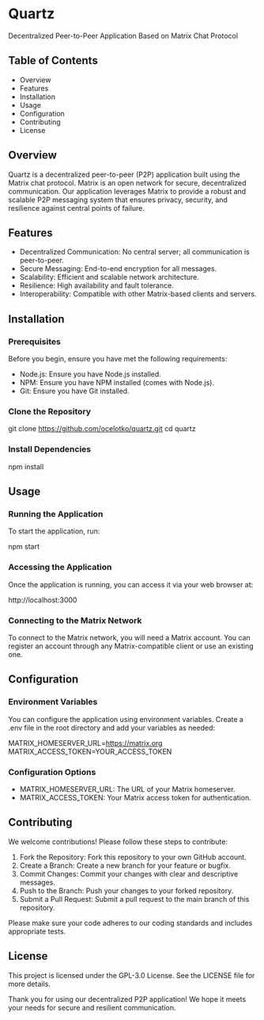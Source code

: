 # Quartz

Decentralized Peer-to-Peer Application Based on Matrix Chat Protocol

## Table of Contents

- Overview
- Features
- Installation
- Usage
- Configuration
- Contributing
- License

## Overview

Quartz is a decentralized peer-to-peer (P2P) application built using the Matrix chat protocol. Matrix is an open network for secure, decentralized communication. Our application leverages Matrix to provide a robust and scalable P2P messaging system that ensures privacy, security, and resilience against central points of failure.

## Features

- Decentralized Communication: No central server; all communication is peer-to-peer.
- Secure Messaging: End-to-end encryption for all messages.
- Scalability: Efficient and scalable network architecture.
- Resilience: High availability and fault tolerance.
- Interoperability: Compatible with other Matrix-based clients and servers.

## Installation

### Prerequisites

Before you begin, ensure you have met the following requirements:

- Node.js: Ensure you have Node.js installed.
- NPM: Ensure you have NPM installed (comes with Node.js).
- Git: Ensure you have Git installed.

### Clone the Repository

git clone https://github.com/ocelotko/quartz.git
cd quartz

### Install Dependencies

npm install

## Usage

### Running the Application

To start the application, run:

npm start

### Accessing the Application

Once the application is running, you can access it via your web browser at:

http://localhost:3000

### Connecting to the Matrix Network

To connect to the Matrix network, you will need a Matrix account. You can register an account through any Matrix-compatible client or use an existing one.

## Configuration

### Environment Variables

You can configure the application using environment variables. Create a .env file in the root directory and add your variables as needed:

MATRIX_HOMESERVER_URL=https://matrix.org
MATRIX_ACCESS_TOKEN=YOUR_ACCESS_TOKEN

### Configuration Options

- MATRIX_HOMESERVER_URL: The URL of your Matrix homeserver.
- MATRIX_ACCESS_TOKEN: Your Matrix access token for authentication.

## Contributing

We welcome contributions! Please follow these steps to contribute:

1. Fork the Repository: Fork this repository to your own GitHub account.
2. Create a Branch: Create a new branch for your feature or bugfix.
3. Commit Changes: Commit your changes with clear and descriptive messages.
4. Push to the Branch: Push your changes to your forked repository.
5. Submit a Pull Request: Submit a pull request to the main branch of this repository.

Please make sure your code adheres to our coding standards and includes appropriate tests.

## License

This project is licensed under the GPL-3.0 License. See the LICENSE file for more details.

Thank you for using our decentralized P2P application! We hope it meets your needs for secure and resilient communication.

